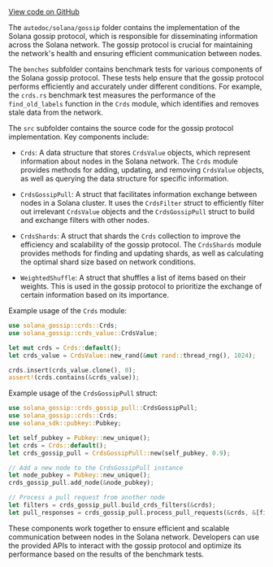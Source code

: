 
[View code on GitHub](https://github.com/solana-labs/solana/tree/master/na/gossip)

The `autodoc/solana/gossip` folder contains the implementation of the Solana gossip protocol, which is responsible for disseminating information across the Solana network. The gossip protocol is crucial for maintaining the network's health and ensuring efficient communication between nodes.

The `benches` subfolder contains benchmark tests for various components of the Solana gossip protocol. These tests help ensure that the gossip protocol performs efficiently and accurately under different conditions. For example, the `crds.rs` benchmark test measures the performance of the `find_old_labels` function in the `Crds` module, which identifies and removes stale data from the network.

The `src` subfolder contains the source code for the gossip protocol implementation. Key components include:

- `Crds`: A data structure that stores `CrdsValue` objects, which represent information about nodes in the Solana network. The `Crds` module provides methods for adding, updating, and removing `CrdsValue` objects, as well as querying the data structure for specific information.

- `CrdsGossipPull`: A struct that facilitates information exchange between nodes in a Solana cluster. It uses the `CrdsFilter` struct to efficiently filter out irrelevant `CrdsValue` objects and the `CrdsGossipPull` struct to build and exchange filters with other nodes.

- `CrdsShards`: A struct that shards the `Crds` collection to improve the efficiency and scalability of the gossip protocol. The `CrdsShards` module provides methods for finding and updating shards, as well as calculating the optimal shard size based on network conditions.

- `WeightedShuffle`: A struct that shuffles a list of items based on their weights. This is used in the gossip protocol to prioritize the exchange of certain information based on its importance.

Example usage of the `Crds` module:

```rust
use solana_gossip::crds::Crds;
use solana_gossip::crds_value::CrdsValue;

let mut crds = Crds::default();
let crds_value = CrdsValue::new_rand(&mut rand::thread_rng(), 1024);

crds.insert(crds_value.clone(), 0);
assert!(crds.contains(&crds_value));
```

Example usage of the `CrdsGossipPull` struct:

```rust
use solana_gossip::crds_gossip_pull::CrdsGossipPull;
use solana_gossip::crds::Crds;
use solana_sdk::pubkey::Pubkey;

let self_pubkey = Pubkey::new_unique();
let crds = Crds::default();
let crds_gossip_pull = CrdsGossipPull::new(self_pubkey, 0.9);

// Add a new node to the CrdsGossipPull instance
let node_pubkey = Pubkey::new_unique();
crds_gossip_pull.add_node(&node_pubkey);

// Process a pull request from another node
let filters = crds_gossip_pull.build_crds_filters(&crds);
let pull_responses = crds_gossip_pull.process_pull_requests(&crds, &[filters], 0);
```

These components work together to ensure efficient and scalable communication between nodes in the Solana network. Developers can use the provided APIs to interact with the gossip protocol and optimize its performance based on the results of the benchmark tests.